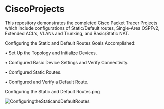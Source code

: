 # CiscoProjects
This repository demonstrates the completed Cisco Packet Tracer Projects which include configurations of Static/Default routes, Single-Area OSPFv2, Extended ACL’s, VLANs and Trunking, and Basic/Static NAT.


 Configuring the Static and Default Routes
 Goals Accomplished:
 
• Set Up the Topology and Initialize Devices.

• Configured Basic Device Settings and Verify Connectivity.

• Configured Static Routes.

• Configured and Verify a Default Route.

Configuring the Static and Default Routes.png

![ ConfiguringtheStaticandDefaultRoutes](https://user-images.githubusercontent.com/71096610/169914033-501a08d5-f3db-4469-b05c-5dd2b5567610.png)
